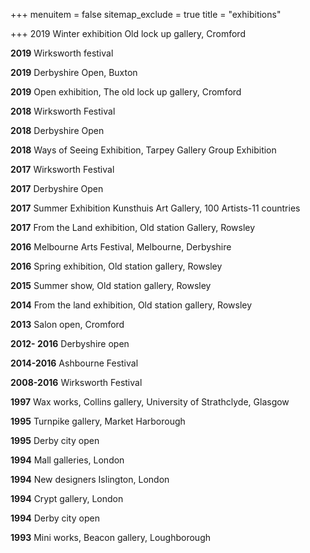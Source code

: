 +++
menuitem = false
sitemap_exclude = true
title = "exhibitions"

+++
2019 Winter exhibition  Old lock up gallery, Cromford 

**2019** Wirksworth festival

**2019** Derbyshire Open, Buxton

**2019** Open exhibition, The old lock up gallery, Cromford

**2018** Wirksworth Festival

**2018** Derbyshire Open

**2018** Ways of Seeing Exhibition, Tarpey Gallery Group Exhibition

**2017** Wirksworth Festival

**2017** Derbyshire Open

**2017** Summer Exhibition Kunsthuis Art Gallery, 100 Artists-11 countries

**2017** From the Land exhibition, Old station Gallery, Rowsley

**2016** Melbourne Arts Festival, Melbourne, Derbyshire

**2016** Spring exhibition, Old station gallery, Rowsley

**2015** Summer show, Old station gallery, Rowsley

**2014** From the land exhibition, Old station gallery, Rowsley

**2013** Salon open, Cromford

**2012- 2016** Derbyshire open

**2014-2016** Ashbourne Festival

**2008-2016** Wirksworth Festival

**1997** Wax works, Collins gallery, University of Strathclyde, Glasgow

**1995** Turnpike gallery, Market Harborough

**1995** Derby city open

**1994** Mall galleries, London

**1994** New designers Islington, London

**1994** Crypt gallery, London

**1994** Derby city open

**1993** Mini works, Beacon gallery, Loughborough